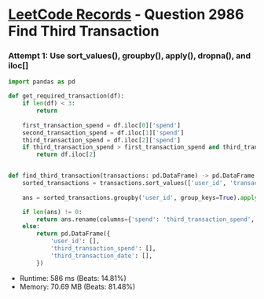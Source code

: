 # [LeetCode Records](../../README.md) - Question 2986 Find Third Transaction

### Attempt 1: Use sort_values(), groupby(), apply(), dropna(), and iloc[]
```py
import pandas as pd

def get_required_transaction(df):
    if len(df) < 3:
        return
    
    first_transaction_spend = df.iloc[0]['spend']
    second_transaction_spend = df.iloc[1]['spend']
    third_transaction_spend = df.iloc[2]['spend']
    if third_transaction_spend > first_transaction_spend and third_transaction_spend > second_transaction_spend:
        return df.iloc[2]


def find_third_transaction(transactions: pd.DataFrame) -> pd.DataFrame:
    sorted_transactions = transactions.sort_values(['user_id', 'transaction_date'])
    
    ans = sorted_transactions.groupby('user_id', group_keys=True).apply(get_required_transaction).dropna()

    if len(ans) != 0:
        return ans.rename(columns={'spend': 'third_transaction_spend', 'transaction_date': 'third_transaction_date'})
    else:
        return pd.DataFrame({
            'user_id': [],
            'third_transaction_spend': [],
            'third_transaction_date': [],
        })
```
- Runtime: 586 ms (Beats: 14.81%)
- Memory: 70.69 MB (Beats: 81.48%)

<br>

